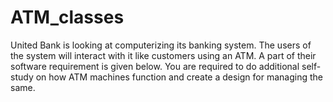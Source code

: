# ATM_classes
United Bank is looking at computerizing its banking system. The users of the system will interact with it like customers using an ATM. A part of their software requirement is given below. You are required to do additional self-study on how ATM machines function and create a design for managing the same.
